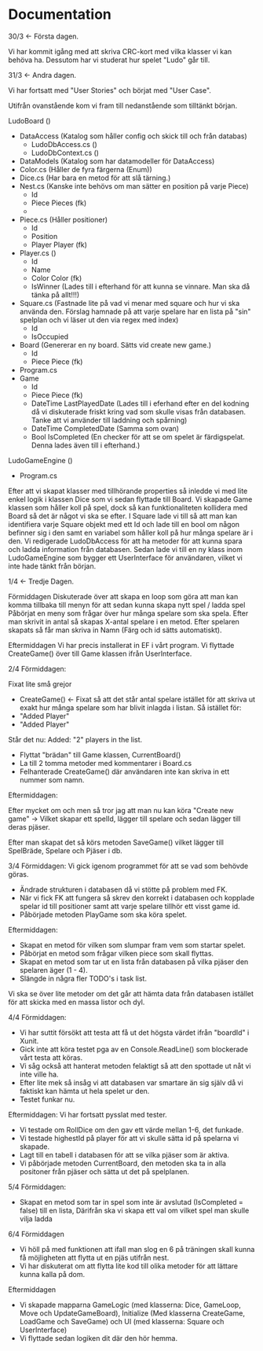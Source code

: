 # Documentation

30/3 <- Första dagen.

Vi har kommit igång med att skriva CRC-kort med vilka klasser vi kan behöva ha. Dessutom har vi studerat hur spelet "Ludo" går till. 

31/3 <- Andra dagen.

Vi har fortsatt med "User Stories" och börjat med "User Case".

Utifrån ovanstående kom vi fram till nedanstående som tilltänkt början.

LudoBoard ()
* DataAccess (Katalog som håller config och skick till och från databas)
  * LudoDbAccess.cs ()
  * LudoDbContext.cs ()
*  DataModels (Katalog som har datamodeller för DataAccess)
  * Color.cs (Håller de fyra färgerna (Enum))
  * Dice.cs (Har bara en metod för att slå tärning.)
  * Nest.cs (Kanske inte behövs om man sätter en position på varje Piece)
    * Id
    * Piece Pieces (fk)
    * 
  * Piece.cs (Håller positioner)
    * Id
    * Position
    * Player Player (fk)
  * Player.cs ()
    * Id
    * Name
    * Color Color (fk)
    * IsWinner (Lades till i efterhand för att kunna se vinnare. Man ska då tänka på allt!!!)
  * Square.cs (Fastnade lite på vad vi menar med square och hur vi ska använda den. Förslag hamnade på att varje spelare har en lista på "sin" spelplan och vi läser ut den via       regex med index)
    *  Id
    *  IsOccupied
  * Board (Genererar en ny board. Sätts vid create new game.)
    * Id
    * Piece Piece (fk) 
  * Program.cs 
  * Game
    * Id
    * Piece Piece (fk)
    * DateTime LastPlayedDate (Lades till i eferhand efter en del kodning då vi diskuterade friskt kring vad som skulle visas från databasen. Tanke att vi använder till laddning och spårning) 
    * DateTime CompletedDate (Samma som ovan)
    * Bool IsCompleted (En checker för att se om spelet är färdigspelat. Denna lades även till i efterhand.)

LudoGameEngine () 
  * Program.cs


Efter att vi skapat klasser med tillhörande properties så inledde vi med lite enkel logik i klassen Dice som vi sedan flyttade till Board.
Vi skapade Game klassen som håller koll på spel, dock så kan funktionaliteten kollidera med Board så det är något vi ska se efter.
I Square lade vi till så att man kan identifiera varje Square objekt med ett Id och lade till en bool om någon befinner sig i den samt en variabel som håller koll på hur många spelare är i den.
Vi redigerade LudoDbAccess för att ha metoder för att kunna spara och ladda information från databasen.
Sedan lade vi till en ny klass inom LudoGameEngine som bygger ett UserInterface för användaren, vilket vi inte hade tänkt från början.


1/4 <- Tredje Dagen.

Förmiddagen
Diskuterade över att skapa en loop som göra att man kan komma tillbaka till menyn för att sedan kunna skapa nytt spel / ladda spel
Påbörjat en meny som frågar över hur många spelare som ska spela. Efter man skrivit in antal så skapas X-antal spelare i en metod.
Efter spelaren skapats så får man skriva in Namn (Färg och id sätts automatiskt).

Eftermiddagen
Vi har precis installerat in EF i vårt program. Vi flyttade CreateGame() över till Game klassen ifrån UserInterface. 



2/4
Förmiddagen:

Fixat lite små grejor
- CreateGame() <- Fixat så att det står antal spelare istället för att skriva ut exakt hur många spelare som har blivit inlagda i listan.
Så istället för:
- "Added Player"
- "Added Player"

Står det nu:
Added: "2" players in the list. 

- Flyttat "brädan" till Game klassen, CurrentBoard()
- La till 2 tomma metoder med kommentarer i Board.cs
- Felhanterade CreateGame() där användaren inte kan skriva in ett nummer som namn. 

Eftermiddagen:

Efter mycket om och men så tror jag att man nu kan köra "Create new game" -> Vilket skapar ett spelId,
lägger till spelare och sedan lägger till deras pjäser.

Efter man skapat det så körs metoden SaveGame() vilket lägger till SpelBräde, Spelare och Pjäser i db.

3/4
Förmiddagen:
Vi gick igenom programmet för att se vad som behövde göras.
- Ändrade strukturen i databasen då vi stötte på problem med FK.
- När vi fick FK att fungera så skrev den korrekt i databasen och kopplade spelar id till positioner samt att varje spelare tillhör ett visst game id.
- Påbörjade metoden PlayGame som ska köra spelet.

Eftermiddagen:
- Skapat en metod för vilken som slumpar fram vem som startar spelet.
- Påbörjat en metod som frågar vilken piece som skall flyttas.
- Skapat en metod som tar ut en lista från databasen på vilka pjäser den spelaren äger (1 - 4).
- Slängde in några fler TODO's i task list.

Vi ska se över lite metoder om det går att hämta data från databasen istället för att skicka med en massa listor och dyl.


4/4
Förmiddagen:
- Vi har suttit försökt att testa att få ut det högsta värdet ifrån "boardId" i Xunit. 
- Gick inte att köra testet pga av en Console.ReadLine() som blockerade vårt testa att köras.
- Vi såg också att hanterat metoden felaktigt så att den spottade ut nåt vi inte ville ha. 
- Efter lite mek så insåg vi att databasen var smartare än sig själv då vi faktiskt kan hämta ut hela spelet ur den.
- Testet funkar nu.

Eftermiddagen:
Vi har fortsatt pysslat med tester. 
- Vi testade om RollDice om den gav ett värde mellan 1-6, det funkade.
- Vi testade highestId på player för att vi skulle sätta id på spelarna vi skapade.
- Lagt till en tabell i databasen för att se vilka pjäser som är aktiva.
- Vi påbörjade metoden CurrentBoard, den metoden ska ta in alla positoner från pjäser och sätta ut det på spelplanen.  

5/4
Förmiddagen:
 - Skapat en metod som tar in spel som inte är avslutad (IsCompleted = false) till en lista, Därifrån ska vi skapa ett val om vilket spel man skulle vilja ladda

6/4 
Förmiddagen
- Vi höll på med funktionen att ifall man slog en 6 på träningen skall kunna få möjligheten att flytta ut en pjäs utifrån nest.
- Vi har diskuterat om att flytta lite kod till olika metoder för att lättare kunna kalla på dom.

Eftermiddagen
- Vi skapade mapparna GameLogic (med klasserna: Dice, GameLoop, Move och UpdateGameBoard), Initialize (Med klasserna
    CreateGame, LoadGame och SaveGame) och UI (med klasserna: Square och UserInterface)
- Vi flyttade sedan logiken dit där den hör hemma.
